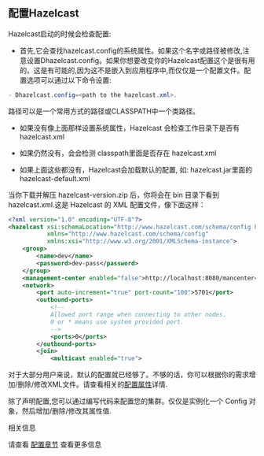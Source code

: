 配置Hazelcast
---------------

Hazelcast启动的时候会检查配置:

* 首先,它会查找hazelcast.config的系统属性。如果这个名字或路径被修改,注意设置Dhazelcast.config。如果你想要改变你的Hazelcast配置这个是很有用的。这是有可能的,因为这不是嵌入到应用程序中,而仅仅是一个配置文件。配置选项可以通过以下命令设置:

```java
- Dhazelcast.config=<path to the hazelcast.xml>.
```

路径可以是一个常用方式的路径或CLASSPATH中一个类路径。

* 如果没有像上面那样设置系统属性，Hazelcast 会检查工作目录下是否有 hazelcast.xml

* 如果仍然没有，会会检测 classpath里面是否存在 hazelcast.xml

* 如果上面这些都没有，Hazelcast会加载默认的配置, 如: hazelcast.jar里面的 hazelcast-default.xml

当你下载并解压 hazelcast-version.zip 后，你将会在 bin 目录下看到 hazelcast.xml.这是 Hazelcast 的 XML 配置文件，像下面这样：

```xml
<?xml version="1.0" encoding="UTF-8"?>
<hazelcast xsi:schemaLocation="http://www.hazelcast.com/schema/config hazelcast-config-3.2.xsd"
           xmlns="http://www.hazelcast.com/schema/config"
           xmlns:xsi="http://www.w3.org/2001/XMLSchema-instance">
    <group>
        <name>dev</name>
        <password>dev-pass</password>
    </group>
    <management-center enabled="false">http://localhost:8080/mancenter</management-center>
    <network>
        <port auto-increment="true" port-count="100">5701</port>
        <outbound-ports>
            <!--
            Allowed port range when connecting to other nodes.
            0 or * means use system provided port.
            -->
            <ports>0</ports>
        </outbound-ports>
        <join>
            <multicast enabled="true">
```

对于大部分用户来说，默认的配置就已经够了。不够的话，你可以根据你的需求增加/删除/修改XML文件。请查看相关的[配置属性](http://54.197.245.131/docs/latest/manual/html/configuringhazelcast.html#advanced-configuration-properties)详情.

除了声明配置,您可以通过编写代码来配置您的集群。仅仅是实例化一个 Config 对象，然后增加/删除/修改其属性值.

相关信息

请查看 [配置章节](http://54.197.245.131/docs/latest/manual/html/configuringhazelcast.html#configuration) 查看更多信息